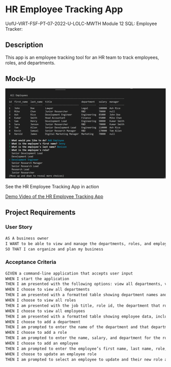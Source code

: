 # HR Employee Tracking App
UofU-VIRT-FSF-PT-07-2022-U-LOLC-MWTH Module 12 SQL: Employee Tracker:

## Description

This app is an employee tracking tool for an HR team to track employees, roles, and departments. 

## Mock-Up


![User adding an employee using the HR Employee Tracking App](./assets/HR-Employee-Tracking.png)

See the HR Employee Tracking App in action

[Demo Video of the HR Employee Tracking App](https://drive.google.com/file/d/1c_7pxGfL8nBcngZiRAQ8mpasbzU7yZY0/view)


## Project Requirements

### User Story

```md
AS A business owner
I WANT to be able to view and manage the departments, roles, and employees in my company
SO THAT I can organize and plan my business
```

### Acceptance Criteria

```md
GIVEN a command-line application that accepts user input
WHEN I start the application
THEN I am presented with the following options: view all departments, view all roles, view all employees, add a department, add a role, add an employee, and update an employee role
WHEN I choose to view all departments
THEN I am presented with a formatted table showing department names and department ids
WHEN I choose to view all roles
THEN I am presented with the job title, role id, the department that role belongs to, and the salary for that role
WHEN I choose to view all employees
THEN I am presented with a formatted table showing employee data, including employee ids, first names, last names, job titles, departments, salaries, and managers that the employees report to
WHEN I choose to add a department
THEN I am prompted to enter the name of the department and that department is added to the database
WHEN I choose to add a role
THEN I am prompted to enter the name, salary, and department for the role and that role is added to the database
WHEN I choose to add an employee
THEN I am prompted to enter the employee’s first name, last name, role, and manager, and that employee is added to the database
WHEN I choose to update an employee role
THEN I am prompted to select an employee to update and their new role and this information is updated in the database 
```

